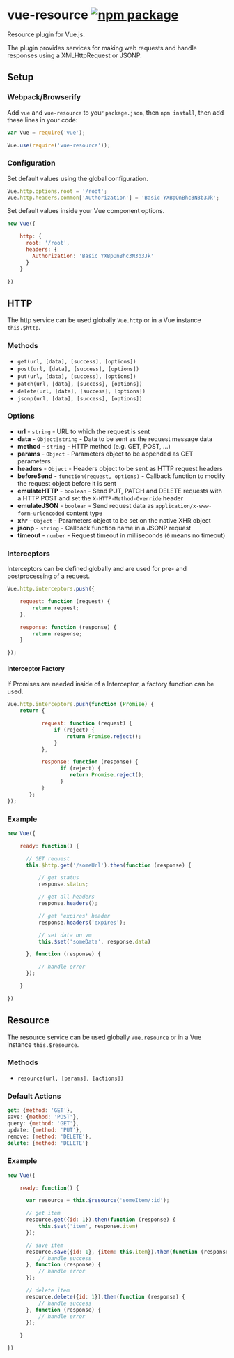 # vue-resource [![npm package](https://img.shields.io/npm/v/vue-resource.svg)](https://www.npmjs.com/package/vue-resource)

Resource plugin for Vue.js.

The plugin provides services for making web requests and handle responses using a XMLHttpRequest or JSONP.

## Setup

### Webpack/Browserify

Add `vue` and `vue-resource` to your `package.json`, then `npm install`, then add these lines in your code:

```javascript
var Vue = require('vue');

Vue.use(require('vue-resource'));
```

### Configuration

Set default values using the global configuration.

```javascript
Vue.http.options.root = '/root';
Vue.http.headers.common['Authorization'] = 'Basic YXBpOnBhc3N3b3Jk';
```

Set default values inside your Vue component options.

```javascript
new Vue({

    http: {
      root: '/root',
      headers: {
        Authorization: 'Basic YXBpOnBhc3N3b3Jk'
      }
    }

})
```

## HTTP

The http service can be used globally `Vue.http` or in a Vue instance `this.$http`.

### Methods

* `get(url, [data], [success], [options])`
* `post(url, [data], [success], [options])`
* `put(url, [data], [success], [options])`
* `patch(url, [data], [success], [options])`
* `delete(url, [data], [success], [options])`
* `jsonp(url, [data], [success], [options])`

### Options

* **url** - `string` - URL to which the request is sent
* **data** - `Object|string` - Data to be sent as the request message data
* **method** - `string` - HTTP method (e.g. GET, POST, ...)
* **params** - `Object` - Parameters object to be appended as GET parameters
* **headers** - `Object` - Headers object to be sent as HTTP request headers
* **beforeSend** - `function(request, options)` - Callback function to modify the request object before it is sent
* **emulateHTTP** - `boolean` - Send PUT, PATCH and DELETE requests with a HTTP POST and set the `X-HTTP-Method-Override` header
* **emulateJSON** - `boolean` -  Send request data as `application/x-www-form-urlencoded` content type
* **xhr** - `Object` - Parameters object to be set on the native XHR object
* **jsonp** - `string` - Callback function name in a JSONP request
* **timeout** - `number` - Request timeout in milliseconds (`0` means no timeout)

### Interceptors

Interceptors can be defined globally and are used for pre- and postprocessing of a request.

```javascript
Vue.http.interceptors.push({

    request: function (request) {
        return request;
    },

    response: function (response) {
        return response;
    }

});
```

#### Interceptor Factory

If Promises are needed inside of a Interceptor, a factory function can be used.

```javascript
Vue.http.interceptors.push(function (Promise) {
    return {

           request: function (request) {
               if (reject) {
                   return Promise.reject();
               }
           },

           response: function (response) {
                 if (reject) {
                    return Promise.reject();
                 }
           }
       };
});
```

### Example

```javascript
new Vue({

    ready: function() {

      // GET request
      this.$http.get('/someUrl').then(function (response) {

          // get status
          response.status;

          // get all headers
          response.headers();

          // get 'expires' header
          response.headers('expires');

          // set data on vm
          this.$set('someData', response.data)

      }, function (response) {

          // handle error
      });

    }

})
```

## Resource

The resource service can be used globally `Vue.resource` or in a Vue instance `this.$resource`.

### Methods

* `resource(url, [params], [actions])`

### Default Actions

```javascript
get: {method: 'GET'},
save: {method: 'POST'},
query: {method: 'GET'},
update: {method: 'PUT'},
remove: {method: 'DELETE'},
delete: {method: 'DELETE'}
```

### Example
```javascript
new Vue({

    ready: function() {

      var resource = this.$resource('someItem/:id');

      // get item
      resource.get({id: 1}).then(function (response) {
          this.$set('item', response.item)
      });

      // save item
      resource.save({id: 1}, {item: this.item}).then(function (response) {
          // handle success
      }, function (response) {
          // handle error
      });

      // delete item
      resource.delete({id: 1}).then(function (response) {
          // handle success
      }, function (response) {
          // handle error
      });

    }

})
```
